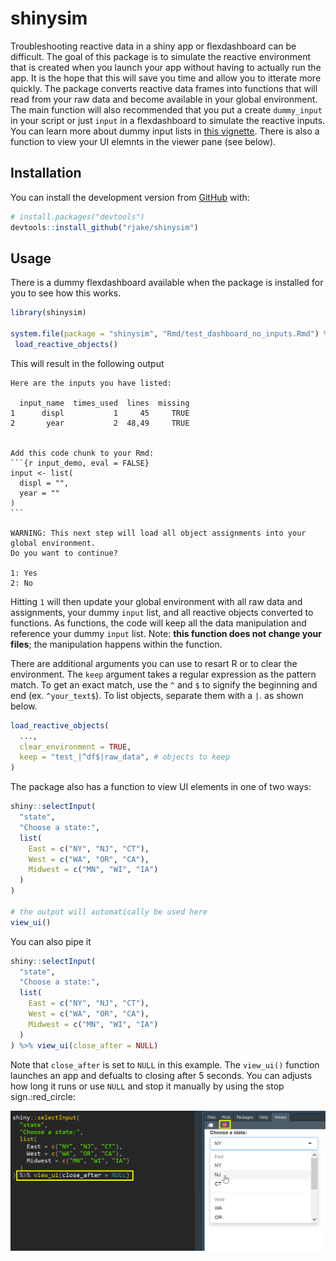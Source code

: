 
<!-- README.md is generated from README.Rmd. Please edit that file -->
shinysim
========

<!-- badges: start -->
<!-- badges: end -->
Troubleshooting reactive data in a shiny app or flexdashboard can be difficult. The goal of this package is to simulate the reactive environment that is created when you launch your app without having to actually run the app. It is the hope that this will save you time and allow you to itterate more quickly. The package converts reactive data frames into functions that will read from your raw data and become available in your global environment. The main function will also recommended that you put a create `dummy_input` in your script or just `input` in a flexdashboard to simulate the reactive inputs. You can learn more about dummy input lists in [this vignette](https://rjake.github.io/shinysim/articles/tips-and-tricks.html). There is also a function to view your UI elemnts in the viewer pane (see below).

Installation
------------

<!--  
  You can install the released version of `shinysim` from [CRAN](https://CRAN.R-project.org) with:
  
  ``` r
  install.packages("shinysim")
  ```

-->
You can install the development version from [GitHub](https://github.com/rjake/shinysim) with:

``` r
# install.packages("devtools")
devtools::install_github("rjake/shinysim")
```

Usage
-----

There is a dummy flexdashboard available when the package is installed for you to see how this works.

``` r
library(shinysim)

system.file(package = "shinysim", "Rmd/test_dashboard_no_inputs.Rmd") %>% 
 load_reactive_objects()
```

This will result in the following output

    Here are the inputs you have listed:

      input_name  times_used  lines  missing
    1      displ           1     45     TRUE
    2       year           2  48,49     TRUE


    Add this code chunk to your Rmd:
    ```{r input_demo, eval = FALSE}
    input <- list(
      displ = "",
      year = ""
    )
    ```

    WARNING: This next step will load all object assignments into your global environment.
    Do you want to continue? 

    1: Yes
    2: No

Hitting `1` will then update your global environment with all raw data and assignments, your dummy `input` list, and all reactive objects converted to functions. As functions, the code will keep all the data manipulation and reference your dummy `input` list. Note: **this function does not change your files**; the manipulation happens within the function.

There are additional arguments you can use to resart R or to clear the environment. The `keep` argument takes a regular expression as the pattern match. To get an exact match, use the `^` and `$` to signify the beginning and end (ex. `^your_text$`). To list objects, separate them with a `|`. as shown below.

``` r
load_reactive_objects(
  ...,
  clear_environment = TRUE, 
  keep = "test_|^df$|raw_data", # objects to keep
)
```

The package also has a function to view UI elements in one of two ways:

``` r
shiny::selectInput(
  "state",
  "Choose a state:",
  list(
    East = c("NY", "NJ", "CT"),
    West = c("WA", "OR", "CA"),
    Midwest = c("MN", "WI", "IA")
  )
)

# the output will automatically be used here
view_ui()
```

You can also pipe it

``` r
shiny::selectInput(
  "state",
  "Choose a state:",
  list(
    East = c("NY", "NJ", "CT"),
    West = c("WA", "OR", "CA"),
    Midwest = c("MN", "WI", "IA")
  )
) %>% view_ui(close_after = NULL)
```

Note that `close_after` is set to `NULL` in this example. The `view_ui()` function launches an app and defualts to closing after 5 seconds. You can adjusts how long it runs or use `NULL` and stop it manually by using the stop sign.:red\_circle:

<img src="man/figures/view_ui.png"/>
